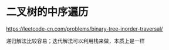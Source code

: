 # 二叉树的中序遍历

https://leetcode-cn.com/problems/binary-tree-inorder-traversal/

递归解法比较容易；迭代解法可以利用栈来做，本质上是一样
